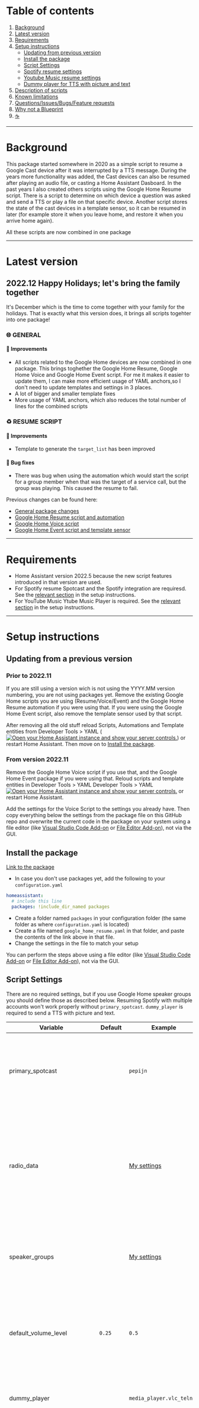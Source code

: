 # Table of contents

1. [Background](#background)
1. [Latest version](#latest-version)
1. [Requirements](#requirements)
1. [Setup instructions](#setup-instructions)
    * [Updating from previous version](#updating-from-a-previous-version)
    * [Install the package](#install-the-package)
    * [Script Settings](#script-settings)
    * [Spotify resume settings](#spotify-resume)
    * [Youtube Music resume settings](#youtube-music-resume)
    * [Dummy player for TTS with picture and text](#dummy-player-for-tts-with-picture-and-text)
1. [Description of scripts](#description-of-scripts)
1. [Known limitations](#known-limitations)
1. [Questions/Issues/Bugs/Feature requests](#questionsissuesbugsfeature-requests)
1. [Why not a Blueprint](#why-not-a-blueprint)
1. [☕](#buy-me-a-coffee)

___

# Background

This package started somewhere in 2020 as a simple script to resume a Google Cast device after it was interrupted by a TTS message. During the years more functionality was added, the Cast devices can also be resumed after playing an audio file, or casting a Home Assistant Dasboard.
In the past years I also created others scripts using the Google Home Resume script. There is a script to determine on which device a question was asked and send a TTS or play a file on that specific device. Another script stores the state of the cast devices in a template sensor, so it can be resumed in later (for example store it when you leave home, and restore it when you arrive home again).

All these scripts are now combined in one package

___

# Latest version

## 2022.12 Happy Holidays; let's bring the family together
It's December which is the time to come together with your family for the holidays. That is exactly what this version does, it brings all scripts togehter into one package!

### 🌐 GENERAL

#### 🌟 Improvements

* All scripts related to the Google Home devices are now combined in one package. This brings toghether the Google Home Resume, Google Home Voice and Google Home Event script. For me it makes it easier to update them, I can make more efficient usage of YAML anchors,so I don't need to update templates and settings in 3 places.
* A lot of bigger and smaller template fixes
* More usage of YAML anchors, which also reduces the total number of lines for the combined scripts

### ♻ RESUME SCRIPT

#### 🌟 Improvements

* Template to generate the `target_list` has been improved

#### 🐛 Bug fixes

* There was bug when using the automation which would start the script for a group member when that was the target of a service call, but the group was playing. This caused the resume to fail.

Previous changes can be found here:
* [General package changes](docs/changelogs/changelog_general.yaml)
* [Google Home Resume script and automation](docs/changelogs/changelog_google_home_resume.md)
* [Google Home Voice script](docs/changelogs/changelog_google_home_voice.md)
* [Google Home Event script and template sensor](docs/changelogs/changelog_google_home_event.md)

___

# Requirements

* Home Assistant version 2022.5 because the new script features introduced in that version are used.
* For Spotify resume Spotcast and the Spotify integration are requiresd. See the [relevant section](#spotify-resume) in the setup instructions.
* For YouTube Music Ytube Music Player is required. See the [relevant section](#youtube-music-resume) in the setup instructions.

___

# Setup instructions

## Updating from a previous version

### Prior to 2022.11

If you are still using a version wich is not using the YYYY.MM version numbering, you are not using packages yet. Remove the existing Google Home scripts you are using (Resume/Voice/Event) and the Google Home Resume automation if you were using that. If you were using the Google Home Event script, also remove the template sensor used by that script.

After removing all the old stuff reload Scripts, Automations and Template entities from Developer Tools > YAML ([![Open your Home Assistant instance and show your server controls.](https://my.home-assistant.io/badges/server_controls.svg)](https://my.home-assistant.io/redirect/server_controls/)) or restart Home Assistant. Then move on to [Install the package](#install-the-package).

### From version 2022.11

Remove the Google Home Voice script if you use that, and the Google Home Event package if you were using that. Reloud scripts and template entities in Developer Tools > YAML Developer Tools > YAML [![Open your Home Assistant instance and show your server controls.](https://my.home-assistant.io/badges/server_controls.svg)](https://my.home-assistant.io/redirect/server_controls/) or restart Home Assistant.

Add the settings for the Voice Script to the settings you already have. Then copy everything below the settings from the package file on this GitHub repo and overwrite the current code in the package on your system using a file editor (like [Visual Studio Code Add-on](https://my.home-assistant.io/redirect/supervisor_addon/?addon=a0d7b954_vscode) or [File Editor Add-on](https://my.home-assistant.io/redirect/supervisor_addon/?addon=core_configurator)), not via the GUI.

## Install the package

[Link to the package](google_home_resume.yaml)

* In case you don't use packages yet, add the following to your `configuration.yaml`
```yaml
homeassistant:
  # include this line
  packages: !include_dir_named packages
```
* Create a folder named `packages` in your configuration folder (the same folder as where `configuration.yaml` is located)
* Create a file named `google_home_resume.yaml` in that folder, and paste the contents of the link above in that file.
* Change the settings in the file to match your setup

You can perform the steps above using a file editor (like [Visual Studio Code Add-on](https://my.home-assistant.io/redirect/supervisor_addon/?addon=a0d7b954_vscode) or [File Editor Add-on](https://my.home-assistant.io/redirect/supervisor_addon/?addon=core_configurator)), not via the GUI.

## Script Settings

There are no required settings, but if you use Google Home speaker groups you should define those as described below. Resuming Spotify with multiple accounts won't work properly without `primary_spotcast`. `dummy_player` is required to send a TTS with picture and text.

|Variable|Default|Example|Description|
| --- | --- | --- | --- |
|primary_spotcast||`pepijn`|The Spotify account which is used as primary account for spotcast, should match the last part of the Spotify media player.|
|radio_data||[My settings ](google_home_resume.yaml#L16-L28)|A dictionary with the pictures and titles. The picture urls should be full urls, not HA internal urls). As key value the artist should be used (check `media_artist` in developer tools > states)|
|speaker_groups||[My settings](google_home_resume.yaml#L29-L49)|A combination of a dictionary and a list, with speaker groups of which all entities are included in another speaker group.|
|default_volume_level|`0.25`|`0.5`|The default volume level to use to set the entity to if the old volume can not be retreived (this should actually never be used, but it there as a failsafe)|
|dummy_player||`media_player.vlc_telnet`|The dummy media_player used for the TTS with picture and text feature
|default_resume_delay|20 seconds|`20`|The delay after which the resume will started when it was interrupted by sending an image. Follows the syntax of [delay](https://www.home-assistant.io/docs/scripts/#wait-for-time-to-pass-delay), so also `"00:00:20"` or `seconds: 20` can be used.
|automation_enabled|`true`|`true`|If the automation for automatic resume should be used or not
|dashboard_cast|`false`|`false`|If the automation should be used in case a HA Dasboard is cast to the device
|announce_volume_automation||`0.75`|The volume used for announcements in the automation, remove or leave empty to leave the volume as it is.

For the Google Home Voice script there are 2 specific settings, these are described in the [documentation]() of the Voice script.

## Spotify resume

* For Spotify you need to have the [Spotify integration ](https://www.home-assistant.io/integrations/spotify/) installed, and [Spotcast ](https://github.com/fondberg/spotcast/) (available on [HACS](https://github.com/hacs/integration))

### One Spotify Account

* In case you only have one Spotify account set up in Home Assistant, there are no additional settings needed besides installing the integrations above.

#### Multiple accounts

* In case you use multiple accounts, you need to add the Spotify integration for all accounts, in the [documentaton](https://www.home-assistant.io/integrations/spotify/) it's described how te set up multiple accounts.
* The entity_id's for media_player entities from the Spotify integration will be formatted like `media_player.spotify_{{ account name }}`. 
* For each Spotify account you need to add the `sp_key` and `sp_dc` as described in the [spotcast documentation](https://github.com/fondberg/spotcast#multiple-accounts). It is very important that the account names you use here, match the account names from the entity_ids of the Spotify media_player entities.
* As there the first entry in the spotcast settings doesn't have an account name, there will be one Spotify media_player entity which doesn't have a matching spotcast account. The account name part from that entity_id is what I call the `primary_spotcast` account.
* To determine the Spotify account, the source in the Spotify media_players is used. This is compared to the friendly name of the Goolge Home media_player. Therefor the Google Home media players in HA need to have the exact same name as they have in the Google Home app (this is also already a requirement for Spotcast to work with entity_id's). 

##### Example:

3 Spotify integrations:

![image|440x279](docs/images/spotify_example.png)

The media_players entities connected to these Spotify integration are named:
```
media_player.spotify_floris
media_player.spotify_marleen
media_player.spotify_martijn
```

Spotcast setup (the Spotify account for `Floris` is the primary account, and has no named account in the spotcast setup), so the `primary_account` in this example is `floris`:
```yaml
spotcast:
  sp_dc: !secret sp_dc
  sp_key: !secret sp_key
  country: NL
  accounts:
    marleen:
      sp_dc: !secret sp_dc_marleen
      sp_key: !secret sp_key_marleen
    floris:
      sp_dc: !secret sp_dc_martijn
      sp_key: !secret sp_key_martijn
```

## YouTube Music resume

* Resume can be performed in case the custom [YouTube Music player](https://github.com/KoljaWindeler/ytube_music_player) integration is used to play the media. And only when YouTube music was started using that custom integration (which is quite easy using the media panel [![Open your Home Assistant instance and browse available media.](https://my.home-assistant.io/badges/media_browser.svg)](https://my.home-assistant.io/redirect/media_browser/))

## Dummy player for TTS with picture and text

In case you want to send a TTS with a picture and some text, you need to set up a dummy media_player which accepts TTS messages.

The feature to send a TTS together with picture and text works as as follows. The TTS is sent to a dummy player, and the script will wait for this event, and will take the url the the mp3 used as TTS message. It will then send this mp3 together with the picture and text to the actual target.
As of Home Assistant 2022.4 there is a check if a target of a service call actually supports the service call. So the dummy player has to support TTS. As the media_player created by the [VLC Telnet integration](https://www.home-assistant.io/integrations/vlc_telnet/) supports TTS, I use this.

In case you use HA OS, or run a supervised install, you can add the [VLC Add-on](https://my.home-assistant.io/redirect/supervisor_addon/?addon=core_vlc) from the add-on store. After starting the add-on it will automatically be detected by Home Assistant, and you can add the VLC Telnet integration. This will create `media_player.vlc_telnet` which you can use as dummy player.

In case you don't have the supervisor or already use this add-on for other purposes, you can possibly use the media_player created by the [browser_mod](https://github.com/thomasloven/hass-browser_mod) custom component. Or you can buy an additionaly Nest Mini, set the volume to `0` and hide it somewhere 😉

___

# Description of scripts

## **Google Home Resume**

The Google Home Resume script is used to resume a Google Home device after it has been interrupted. For example when a TTS has been sent, or when a sound has been played. You can manually trigger the script, and include the action after which it should be resumed in the service call for the script, or you can use the automation. 
More information on how to use the Google Home Resume script can be found [here](docs/google_home_resume.md)

## **Google Home Voice**

The Google Home Voice script uses Google Home Routines and Ambient sounds to check on which device you issued a voice command, so it can send a TTS message or other action to that specific device.
More information on how to use the Google Home Voice script can be found [here](docs/google_home_voice.md)

## **Google Home Event**

The Google Home Event script can store the data of your devices in a template sensor, so you can restore the states on a later moment. So you can store the state when you leave the house, and restore the music when you come back in.
More information on how to use the Google Home Event script can be found [here](docs/google_home_event.md)

___

# Known limitations

* It is possible to create speaker groups on the fly from the Google Home app, e.g. if you are playing something from Spotify on your Kitchen speaker, you can add your Living Room speaker in the Google Home app, without them belonging to a speaker group. The script won't recognize these groups created on the fly. The cast integration won't recognize these devices as playing anymore, so they won't be resumed.
* When Spotify switches to a new song or starts playing, the Spotify Media Player will shortly not show as playing. When at that moment the script is started, the stream will not be resumed afterwards. To minimize this, Spotify entities are updated just before the information is stored.
* YouTube and YouTube music will only resume the video/song which was playing at the time of the interruption, and only on players with a screen if not started using the [ytube_music_player](https://github.com/KoljaWindeler/ytube_music_player) custom integration.

___

# Questions/issues/bugs/feature requests?

In case you have a question, you found a bug, or have a feature request, you can either ask here, or open an [issue](https://github.com/TheFes/HA-configuration/issues) on my GitHub repository. In case you create a GitHub issue, please label it with `google home scripts`

In case something isn't working or you found a bug, a trace of the script will be needed in most cases to determine the cause. The trace can be downloaded as a json file. To do this follow the steps below:
1. Go to `Configuration > Automations & Scenes > Scripts` or use [![Open your Home Assistant instance and show your scripts.](https://my.home-assistant.io/badges/scripts.svg)](https://my.home-assistant.io/redirect/scripts/)
1. Find the Google Home scripts in the list.
1. Click on 3 dot menu icon left of the script and then select `Traces`
1. Make sure to select the right trace which contains the error
1. Press the 3 dot menu icon in the top right corner, and select `Download trace`
1. Press the download icon in the top right corner.
1. Repeat for the Google Home Resume - Helper Script if the error is in that step.

In case you create the issue on GitHub you can upload the json files, in case you create the issue as a post here, you can copy the json files to a code sharing website like [dpaste.org](https://www.dpaste.org). Please create a different link for each json file.

___

# Why not a blueprint?

I've been asked a couple of times if I ever considered to make a blueprint out of this script. I do understand this would make updates more easy, however there are also some things which make it quite complicated:
* You need to provide information on your speaker groups, players with a screen and spotcast account. That would mean that you will have to do that each time you use the blueprint to create a script, or that you'll have to add this information each time the blueprint is updated, which would reduce the easiness of updating the script.
* I tried to bypass the point above by using includes, but the blueprint would do that once, and add the informaton in the yaml, instead of keeping the include code.
* I use really large and complicated templates, and these would be converted to really messy one line templates, making it impossible to read and debug if needed.

So, basically, I gave it a try, and decided it would not work :)

___

# Buy me a coffee

If you like this script, please feel free to buy me a coffee (I might spend it on another beverage though).
In case you decide to do so, thanks a lot!

<a href="https://www.buymeacoffee.com/thefes" target="_blank">![Buy Me A Coffee](https://www.buymeacoffee.com/assets/img/custom_images/orange_img.png)</a>
